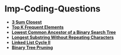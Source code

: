 # Imp-Coding-Questions
- **[3 Sum Closest](https://leetcode.com/problems/3sum-closest/)**
- **[Top K Frequent Elements](https://leetcode.com/problems/top-k-frequent-elements/)**
- **[Lowest Common Ancestor of a Binary Search Tree](https://leetcode.com/problems/lowest-common-ancestor-of-a-binary-search-tree/)**
- **[Longest Substring Without Repeating Characters](https://leetcode.com/problems/longest-substring-without-repeating-characters/)**
- **[Linked List Cycle II](https://leetcode.com/problems/linked-list-cycle-ii/)**
- **[Binary Tree Pruning](https://leetcode.com/problems/binary-tree-pruning/)**

